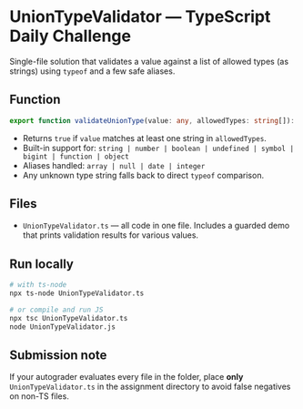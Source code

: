 
# UnionTypeValidator — TypeScript Daily Challenge

Single-file solution that validates a value against a list of allowed types (as strings) using `typeof` and a few safe aliases.

## Function
```ts
export function validateUnionType(value: any, allowedTypes: string[]): boolean
```
- Returns `true` if `value` matches at least one string in `allowedTypes`.
- Built-in support for: `string | number | boolean | undefined | symbol | bigint | function | object`
- Aliases handled: `array | null | date | integer`
- Any unknown type string falls back to direct `typeof` comparison.

## Files
- `UnionTypeValidator.ts` — all code in one file. Includes a guarded demo that prints validation results for various values.

## Run locally
```bash
# with ts-node
npx ts-node UnionTypeValidator.ts

# or compile and run JS
npx tsc UnionTypeValidator.ts
node UnionTypeValidator.js
```

## Submission note
If your autograder evaluates every file in the folder, place **only** `UnionTypeValidator.ts` in the assignment directory to avoid false negatives on non-TS files.

